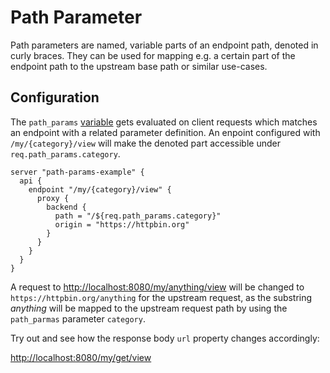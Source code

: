 # Path Parameter

Path parameters are named, variable parts of an endpoint path, denoted in curly braces. They can be used for mapping e.g. a certain part of the endpoint path to the upstream base path or similar use-cases.

## Configuration
The `path_params` [variable](https://github.com/avenga/couper/tree/master/docs#variables_conf) gets evaluated on client requests which matches an endpoint with a related parameter definition.
An enpoint configured with `/my/{category}/view` will make the denoted part accessible under `req.path_params.category`.

```hcl
server "path-params-example" {
  api {
    endpoint "/my/{category}/view" {
      proxy {
        backend {
          path = "/${req.path_params.category}"
          origin = "https://httpbin.org"
        }
      }
    }
  }
}
```

A request to [http://localhost:8080/my/anything/view](http://localhost:8080/my/anything/view) will be changed to `https://httpbin.org/anything` for the upstream request, as the substring *anything* will be mapped to the upstream request path by using the `path_parmas` parameter `category`.  

Try out and see how the response body `url` property changes accordingly:

[http://localhost:8080/my/get/view](http://localhost:8080/my/get/view)
